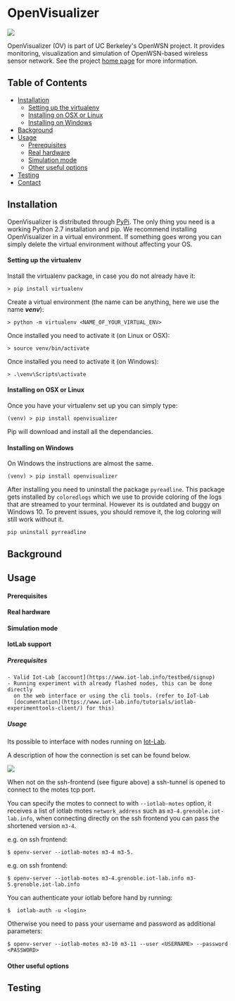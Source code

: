 OpenVisualizer
==============

![](https://img.shields.io/badge/python-2.7-green)


OpenVisualizer (OV) is part of UC Berkeley's OpenWSN project. It provides monitoring, visualization and simulation of 
OpenWSN-based wireless sensor network. See the project [home page][] for more information.

## Table of Contents
* [Installation](#installation)
    - [Setting up the virtualenv](#setting-up-the-virtualenv)
    - [Installing on OSX or Linux](#installing-on-osx-or-linux)
    - [Installing on Windows](#installing-on-windows)
* [Background](#background)
* [Usage](#usage)
    - [Prerequisites](#prerequisites)
    - [Real hardware](#real-hardware)
    - [Simulation mode](#simulation-mode)
    - [Other useful options](#other-useful-options)
* [Testing](#testing)
* [Contact](#contact)


## Installation <a name="installation"></a>
OpenVisualizer is distributed through [PyPi][]. The only thing you need is a working Python 2.7 installation and pip.
We recommend installing OpenVisualizer in a virtual environment. If something goes wrong you can simply delete
the virtual environment without affecting your OS.

#### Setting up the virtualenv <a name="setting-up-the-virtualenv"></a>
Install the virtualenv package, in case you do not already have it:

`> pip install virtualenv`

Create a virtual environment (the name can be anything, here we use the name _**venv**_):

`> python -m virtualenv <NAME_OF_YOUR_VIRTUAL_ENV>`

Once installed you need to activate it (on Linux or OSX):

`> source venv/bin/activate`

Once installed you need to activate it (on Windows):

`> .\venv\Scripts\activate`

#### Installing on OSX or Linux
Once you have your virtualenv set up you can simply type:

`(venv) > pip install openvisualizer`

Pip will download and install all the dependancies. 

#### Installing on Windows
On Windows the instructions are almost the same.

`(venv) > pip install openvisualizer`

After installing you need to uninstall the package `pyreadline`. This package gets installed by `coloredlogs` which we 
use to provide coloring of the logs that are streamed to your terminal. However its is outdated and buggy on Windows 10. 
To prevent issues, you should remove it, the log coloring will still work without it.

`pip uninstall pyrreadline`

## Background

## Usage
#### Prerequisites
#### Real hardware
#### Simulation mode
#### IotLab support


##### Prerequisites

    - Valid Iot-Lab [account](https://www.iot-lab.info/testbed/signup)
    - Running experiment with already flashed nodes, this can be done directly
      on the web interface or using the cli tools. (refer to IoT-Lab
      [documentation](https://www.iot-lab.info/tutorials/iotlab-experimenttools-client/) for this)

##### Usage

Its possible to interface with nodes running on [Iot-Lab](https://www.iot-lab.info/).

A description of how the connection is set can be found below.

![](https://www.iot-lab.info/wp-content/uploads/2017/06/tuto_m3_clitools_exp.jpg)

When not on the ssh-frontend (see figure above) a ssh-tunnel is opened to connect
to the motes tcp port.

You can specify the motes to connect to with `--iotlab-motes` option, it receives
a list of iotlab motes `network_address` such as `m3-4.grenoble.iot-lab.info`,
when connecting directly on the ssh frontend you can pass the shortened version
`m3-4`.

e.g. on ssh frontend:

    $ openv-server --iotlab-motes m3-4 m3-5.

e.g. on ssh frontend:

    $ openv-server --iotlab-motes m3-4.grenoble.iot-lab.info m3-5.grenoble.iot-lab.info

You can authenticate your iotlab before hand by running:

    $  iotlab-auth -u <login>

Otherwise you need to pass your username and password as additional parameters:

    $ openv-server --iotlab-motes m3-10 m3-11 --user <USERNAME> --password <PASSWORD>

#### Other useful options

## Testing
    

[home page]: https://openwsn.atlassian.net/wiki/display/OW/OpenVisualizer

[PyPi]: https://pypi.org/

[mailing list]: https://openwsn.atlassian.net/wiki/display/OW/Mailing+List

[issue report]: https://openwsn.atlassian.net

[openwsn-dashboard]: https://openwsn-dashboard.eu-gb.mybluemix.net/ui/

[OpenTestbed]: https://github.com/openwsn-berkeley/opentestbed

[localhost:8080]: http://localhost:8080/
